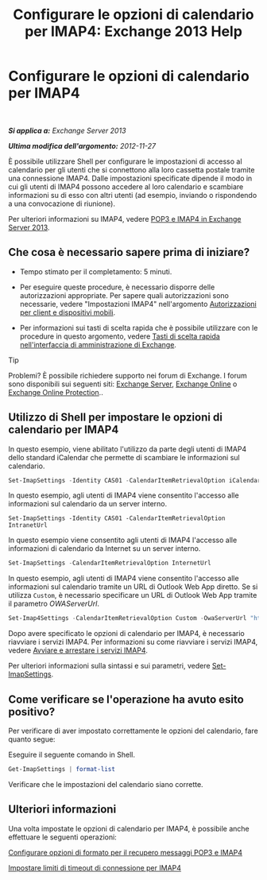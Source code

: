 ﻿---
title: 'Configurare le opzioni di calendario per IMAP4: Exchange 2013 Help'
TOCTitle: Configurare le opzioni di calendario per IMAP4
ms:assetid: 6679c8b2-3f0f-449a-a17c-a7b30001538c
ms:mtpsurl: https://technet.microsoft.com/it-it/library/Aa998606(v=EXCHG.150)
ms:contentKeyID: 50555608
ms.date: 05/22/2018
mtps_version: v=EXCHG.150
ms.translationtype: MT
---

# Configurare le opzioni di calendario per IMAP4

 

_**Si applica a:** Exchange Server 2013_

_**Ultima modifica dell'argomento:** 2012-11-27_

È possibile utilizzare Shell per configurare le impostazioni di accesso al calendario per gli utenti che si connettono alla loro cassetta postale tramite una connessione IMAP4. Dalle impostazioni specificate dipende il modo in cui gli utenti di IMAP4 possono accedere al loro calendario e scambiare informazioni su di esso con altri utenti (ad esempio, inviando o rispondendo a una convocazione di riunione).

Per ulteriori informazioni su IMAP4, vedere [POP3 e IMAP4 in Exchange Server 2013](pop3-and-imap4-in-exchange-server-2013-exchange-2013-help.md).

## Che cosa è necessario sapere prima di iniziare?

  - Tempo stimato per il completamento: 5 minuti.

  - Per eseguire queste procedure, è necessario disporre delle autorizzazioni appropriate. Per sapere quali autorizzazioni sono necessarie, vedere "Impostazioni IMAP4" nell'argomento [Autorizzazioni per client e dispositivi mobili](clients-and-mobile-devices-permissions-exchange-2013-help.md).

  - Per informazioni sui tasti di scelta rapida che è possibile utilizzare con le procedure in questo argomento, vedere [Tasti di scelta rapida nell'interfaccia di amministrazione di Exchange](keyboard-shortcuts-in-the-exchange-admin-center-exchange-online-protection-help.md).


> [!TIP]
> Problemi? È possibile richiedere supporto nei forum di Exchange. I forum sono disponibili sui seguenti siti: <A href="https://go.microsoft.com/fwlink/p/?linkid=60612">Exchange Server</A>, <A href="https://go.microsoft.com/fwlink/p/?linkid=267542">Exchange Online</A> o <A href="https://go.microsoft.com/fwlink/p/?linkid=285351">Exchange Online Protection</A>..



## Utilizzo di Shell per impostare le opzioni di calendario per IMAP4

In questo esempio, viene abilitato l'utilizzo da parte degli utenti di IMAP4 dello standard iCalendar che permette di scambiare le informazioni sul calendario.

```powershell
Set-ImapSettings -Identity CAS01 -CalendarItemRetrievalOption iCalendar
```

In questo esempio, agli utenti di IMAP4 viene consentito l'accesso alle informazioni sul calendario da un server interno.

    Set-ImapSettings -Identity CAS01 -CalendarItemRetrievalOption IntranetUrl 

In questo esempio viene consentito agli utenti di IMAP4 l'accesso alle informazioni di calendario da Internet su un server interno.

```powershell
Set-ImapSettings -CalendarItemRetrievalOption InternetUrl
```

In questo esempio, agli utenti di IMAP4 viene consentito l'accesso alle informazioni sul calendario tramite un URL di Outlook Web App diretto. Se si utilizza `Custom`, è necessario specificare un URL di Outlook Web App tramite il parametro *OWAServerUrl*.

```powershell
Set-Imap4Settings -CalendarItemRetrievalOption Custom -OwaServerUrl "https://OwaServer01"
```

Dopo avere specificato le opzioni di calendario per IMAP4, è necessario riavviare i servizi IMAP4. Per informazioni su come riavviare i servizi IMAP4, vedere [Avviare e arrestare i servizi IMAP4](start-and-stop-the-imap4-services-exchange-2013-help.md).

Per ulteriori informazioni sulla sintassi e sui parametri, vedere [Set-ImapSettings](https://technet.microsoft.com/it-it/library/aa998252\(v=exchg.150\)).

## Come verificare se l'operazione ha avuto esito positivo?

Per verificare di aver impostato correttamente le opzioni del calendario, fare quanto segue:

Eseguire il seguente comando in Shell.

```powershell
Get-ImapSettings | format-list
```

Verificare che le impostazioni del calendario siano corrette.

## Ulteriori informazioni

Una volta impostate le opzioni di calendario per IMAP4, è possibile anche effettuare le seguenti operazioni:

[Configurare opzioni di formato per il recupero messaggi POP3 e IMAP4](configure-pop3-and-imap4-message-retrieval-format-options-exchange-2013-help.md)

[Impostare limiti di timeout di connessione per IMAP4](set-connection-time-out-limits-for-imap4-exchange-2013-help.md)

